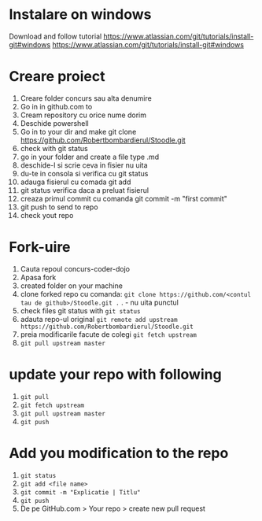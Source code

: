 # Instalare on windows

Download and follow tutorial
https://www.atlassian.com/git/tutorials/install-git#windows
https://www.atlassian.com/git/tutorials/install-git#windows

# Creare proiect
1. Creare folder concurs sau alta denumire
2. Go in in github.com to 
3. Cream repository cu orice nume dorim
4. Deschide powershell
5. Go in to your dir and make git clone https://github.com/Robertbombardierul/Stoodle.git
6. check with git status
7. go in your folder and create a file type .md
8. deschide-l si scrie ceva in fisier nu uita 
9. du-te in consola si verifica cu git status
10. adauga fisierul cu comada git add <denumire fisier>
11. git status verifica daca a preluat fisierul
12. creaza primul commit cu comanda git commit -m "first commit"
13. git push to send to repo 
14. check yout repo

# Fork-uire

1. Cauta repoul concurs-coder-dojo
2. Apasa fork
3. created folder on your machine
4. clone forked repo cu comanda: ``` git clone https://github.com/<contul tau de github>/Stoodle.git . ``` . - nu uita punctul
5. check files git status with ```git status```
6. adauta repo-ul original ```git remote add upstream  https://github.com/Robertbombardierul/Stoodle.git ```
7. preia modificarile facute de colegi ```git fetch upstream```
8. ```git pull upstream master```

# update your repo with following
1. ```git pull```
2. ```git fetch upstream```
3. ```git pull upstream master```
4. ```git push```

# Add you modification to the repo

1. ```git status```
2. ```git add <file name>```
3. ```git commit -m "Explicatie | Titlu"```
4. ```git push```  
5. De pe GitHub.com > Your repo > create new pull request
  

